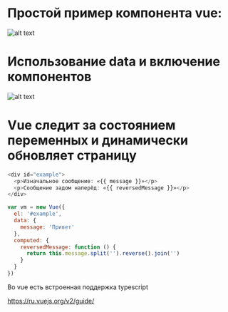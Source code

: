 # Простой пример компонента vue:
![alt text](https://ru.vuejs.org/images/vue-component.png)


# Использование data и включение компонентов
![alt text](https://ru.vuejs.org/images/vue-component-with-preprocessors.png)

# Vue следит за состоянием переменных и динамически обновляет страницу
```js
<div id="example">
  <p>Изначальное сообщение: «{{ message }}»</p>
  <p>Сообщение задом наперёд: «{{ reversedMessage }}»</p>
</div>

var vm = new Vue({
  el: '#example',
  data: {
    message: 'Привет'
  },
  computed: {
    reversedMessage: function () {
      return this.message.split('').reverse().join('')
    }
  }
})
```

Во vue есть встроенная поддержка typescript

https://ru.vuejs.org/v2/guide/
